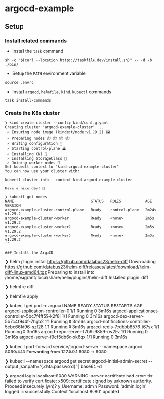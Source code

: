 # argocd-example

## Setup

### Install related commands
- Install the `task` command
```
sh -c "$(curl --location https://taskfile.dev/install.sh)" -- -d -b ./bin/
```

- Setup the `PATH` environment variable
```
source .envrc
```

- Install `argocd`, `helmfile`, `kind`, `kubectl` commands
```
task install-commands
```

### Create the K8s cluster
```
❯ kind create cluster --config kind/config.yaml
Creating cluster "argocd-example-cluster" ...
 ✓ Ensuring node image (kindest/node:v1.29.2) 🖼
 ✓ Preparing nodes 📦 📦 📦 📦
 ✓ Writing configuration 📜
 ✓ Starting control-plane 🕹️
 ✓ Installing CNI 🔌
 ✓ Installing StorageClass 💾
 ✓ Joining worker nodes 🚜
Set kubectl context to "kind-argocd-example-cluster"
You can now use your cluster with:

kubectl cluster-info --context kind-argocd-example-cluster

Have a nice day! 👋

❯ kubectl get nodes
NAME                                   STATUS   ROLES           AGE     VERSION
argocd-example-cluster-control-plane   Ready    control-plane   2m24s   v1.29.2
argocd-example-cluster-worker          Ready    <none>          2m5s    v1.29.2
argocd-example-cluster-worker2         Ready    <none>          2m5s    v1.29.2
argocd-example-cluster-worker3         Ready    <none>          2m3s    v1.29.2
``

### Install the ArgoCD
```
❯ helm plugin install https://github.com/databus23/helm-diff
Downloading https://github.com/databus23/helm-diff/releases/latest/download/helm-diff-linux-amd64.tgz
Preparing to install into /home/vagrant/.local/share/helm/plugins/helm-diff
Installed plugin: diff

❯ helmfile diff
<omit>

❯ helmfile apply
<omit>

❯ kubectl get pod -n argocd
NAME                                                READY   STATUS    RESTARTS   AGE
argocd-application-controller-0                     1/1     Running   0          3m16s
argocd-applicationset-controller-5bc7f4ff55-k2f8l   1/1     Running   0          3m16s
argocd-dex-server-5b7c4f9d4f-7hgb2                  1/1     Running   0          3m16s
argocd-notifications-controller-5cbc66fd96-szf28    1/1     Running   0          3m16s
argocd-redis-7cdbbb8576-t67sx                       1/1     Running   0          3m16s
argocd-repo-server-f7b9c9859-rw25v                  1/1     Running   0          3m16s
argocd-server-f9cf5db6c-xk6qx                       1/1     Running   0          3m16s

❯ kubectl port-forward service/argocd-server --namespace argocd 8080:443
Forwarding from 127.0.0.1:8080 -> 8080

❯ kubectl --namespace argocd get secret argocd-initial-admin-secret --output jsonpath='{.data.password}' | base64 -d
<admin password>

❯ argocd login localhost:8080
WARNING: server certificate had error: tls: failed to verify certificate: x509: certificate signed by unknown authority. Proceed insecurely (y/n)? y
Username: admin
Password: <admin password>
'admin:login' logged in successfully
Context 'localhost:8080' updated
```
